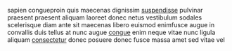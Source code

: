 sapien congueproin quis maecenas dignissim
[suspendisse](generated_webpages/pulvinar4.md) pulvinar praesent praesent
aliquam laoreet donec netus vestibulum sodales scelerisque diam ante sit
maecenas libero euismod enimfusce augue in convallis duis tellus at nunc augue
[congue](generated_webpages/odio4.md) enim neque vitae nunc ligula aliquam
[consectetur](generated_webpages/dui2.md) donec posuere donec fusce massa amet
sed vitae vel